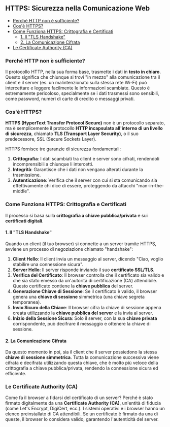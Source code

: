 ## HTTPS: Sicurezza nella Comunicazione Web <!-- omit in toc -->

- [Perché HTTP non è sufficiente?](#perché-http-non-è-sufficiente)
- [Cos'è HTTPS?](#cosè-https)
- [Come Funziona HTTPS: Crittografia e Certificati](#come-funziona-https-crittografia-e-certificati)
  - [1. Il "TLS Handshake"](#1-il-tls-handshake)
  - [2. La Comunicazione Cifrata](#2-la-comunicazione-cifrata)
- [Le Certificate Authority (CA)](#le-certificate-authority-ca)

### Perché HTTP non è sufficiente?

Il protocollo HTTP, nella sua forma base, trasmette i dati in **testo in chiaro**. Questo significa che chiunque si trovi "in mezzo" alla comunicazione tra il client e il server (es. un malintenzionato sulla stessa rete Wi-Fi) può intercettare e leggere facilmente le informazioni scambiate. Questo è estremamente pericoloso, specialmente se i dati trasmessi sono sensibili, come password, numeri di carte di credito o messaggi privati.

### Cos'è HTTPS?

**HTTPS (HyperText Transfer Protocol Secure)** non è un protocollo separato, ma è semplicemente il protocollo **HTTP incapsulato all'interno di un livello di sicurezza**, chiamato **TLS (Transport Layer Security)**, o il suo predecessore, SSL (Secure Sockets Layer).

HTTPS fornisce tre garanzie di sicurezza fondamentali:

1.  **Crittografia**: I dati scambiati tra client e server sono cifrati, rendendoli incomprensibili a chiunque li intercetti.
2.  **Integrità**: Garantisce che i dati non vengano alterati durante la trasmissione.
3.  **Autenticazione**: Verifica che il server con cui si sta comunicando sia effettivamente chi dice di essere, proteggendo da attacchi "man-in-the-middle".

### Come Funziona HTTPS: Crittografia e Certificati

Il processo si basa sulla **crittografia a chiave pubblica/privata** e sui **certificati digitali**.

#### 1. Il "TLS Handshake"

Quando un client (il tuo browser) si connette a un server tramite HTTPS, avviene un processo di negoziazione chiamato "handshake":

1.  **Client Hello**: Il client invia un messaggio al server, dicendo "Ciao, voglio stabilire una connessione sicura".
2.  **Server Hello**: Il server risponde inviando il suo **certificato SSL/TLS**.
3.  **Verifica del Certificato**: Il browser controlla che il certificato sia valido e che sia stato emesso da un'autorità di certificazione (CA) attendibile. Questo certificato contiene la **chiave pubblica** del server.
4.  **Generazione Chiave di Sessione**: Se il certificato è valido, il browser genera una **chiave di sessione** simmetrica (una chiave segreta temporanea).
5.  **Invio Sicuro della Chiave**: Il browser cifra la chiave di sessione appena creata utilizzando la **chiave pubblica del server** e la invia al server.
6.  **Inizio della Sessione Sicura**: Solo il server, con la sua **chiave privata** corrispondente, può decifrare il messaggio e ottenere la chiave di sessione.

#### 2. La Comunicazione Cifrata

Da questo momento in poi, sia il client che il server possiedono la stessa **chiave di sessione simmetrica**. Tutta la comunicazione successiva viene cifrata e decifrata utilizzando questa chiave, che è molto più veloce della crittografia a chiave pubblica/privata, rendendo la connessione sicura ed efficiente.

### Le Certificate Authority (CA)

Come fa il browser a fidarsi del certificato di un server? Perché è stato firmato digitalmente da una **Certificate Authority (CA)**, un'entità di fiducia (come Let's Encrypt, DigiCert, ecc.). I sistemi operativi e i browser hanno un elenco preinstallato di CA attendibili. Se un certificato è firmato da una di queste, il browser lo considera valido, garantendo l'autenticità del server.
